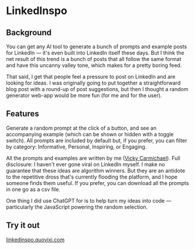 # LinkedInspo

## Background

You can get any AI tool to generate a bunch of prompts and example posts for LinkedIn — it's even built into LinkedIn itself these days. But I think the net result of this trend is a bunch of posts that all follow the same format and have this uncanny valley tone, which makes for a pretty boring feed.

That said, I get that people feel a pressure to post on LinkedIn and are looking for ideas. I was originally going to put together a straightforward blog post with a round-up of post suggestions, but then I thought a random generator web-app would be more fun (for me and for the user).

## Features

Generate a random prompt at the click of a button, and see an accompanying example (which can be shown or hidden with a toggle switch). All prompts are included by default but, if you prefer, you can filter by category: Informative, Personal, Inspiring, or Engaging.

All the prompts and examples are written by me ([Vicky Carmichael](https://www.linkedin.com/in/vickycarmichael/)). Full disclosure: I haven't ever gone viral on LinkedIn myself. I make no guarantee that these ideas are algorithm winners. But they are an antidote to the repetitive dross that's currently flooding the platform, and I hope someone finds them useful. If you prefer, you can download all the prompts in one go as a csv file.

One thing I did use ChatGPT for is to help turn my ideas into code — particularly the JavaScript powering the random selection.

## Try it out
[linkedinspo.quovixi.com](https://linkedinspo.quovixi.com/)
